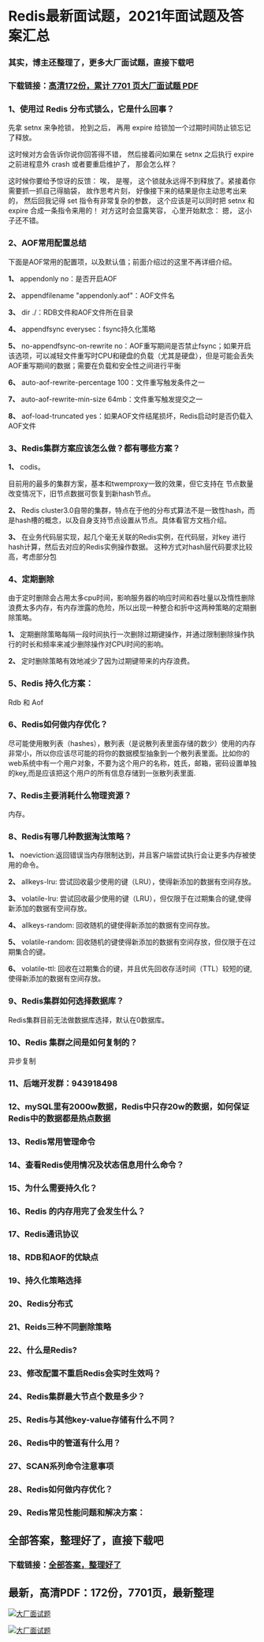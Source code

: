 # Redis最新面试题，2021年面试题及答案汇总

### 其实，博主还整理了，更多大厂面试题，直接下载吧

### 下载链接：[高清172份，累计 7701 页大厂面试题  PDF](https://github.com/souyunku/DevBooks/blob/master/docs/index.md)



### 1、使用过 Redis 分布式锁么，它是什么回事？

先拿 setnx 来争抢锁， 抢到之后， 再用 expire 给锁加一个过期时间防止锁忘记了释放。

这时候对方会告诉你说你回答得不错， 然后接着问如果在 setnx 之后执行 expire 之前进程意外 crash 或者要重启维护了， 那会怎么样？

这时候你要给予惊讶的反馈： 唉， 是喔， 这个锁就永远得不到释放了。紧接着你需要抓一抓自己得脑袋， 故作思考片刻， 好像接下来的结果是你主动思考出来的， 然后回我记得 set 指令有非常复杂的参数， 这个应该是可以同时把 setnx 和expire 合成一条指令来用的！ 对方这时会显露笑容， 心里开始默念： 摁， 这小子还不错。


### 2、AOF常用配置总结

下面是AOF常用的配置项，以及默认值；前面介绍过的这里不再详细介绍。

**1、** appendonly no：是否开启AOF

**2、** appendfilename "appendonly.aof"：AOF文件名

**3、** dir ./：RDB文件和AOF文件所在目录

**4、** appendfsync everysec：fsync持久化策略

**5、** no-appendfsync-on-rewrite no：AOF重写期间是否禁止fsync；如果开启该选项，可以减轻文件重写时CPU和硬盘的负载（尤其是硬盘），但是可能会丢失AOF重写期间的数据；需要在负载和安全性之间进行平衡

**6、** auto-aof-rewrite-percentage 100：文件重写触发条件之一

**7、** auto-aof-rewrite-min-size 64mb：文件重写触发提交之一

**8、** aof-load-truncated yes：如果AOF文件结尾损坏，Redis启动时是否仍载入AOF文件


### 3、Redis集群方案应该怎么做？都有哪些方案？

**1、** codis。

目前用的最多的集群方案，基本和twemproxy一致的效果，但它支持在 节点数量改变情况下，旧节点数据可恢复到新hash节点。

**2、** Redis cluster3.0自带的集群，特点在于他的分布式算法不是一致性hash，而是hash槽的概念，以及自身支持节点设置从节点。具体看官方文档介绍。

**3、** 在业务代码层实现，起几个毫无关联的Redis实例，在代码层，对key 进行hash计算，然后去对应的Redis实例操作数据。 这种方式对hash层代码要求比较高，考虑部分包



### 4、定期删除

由于定时删除会占用太多cpu时间，影响服务器的响应时间和吞吐量以及惰性删除浪费太多内存，有内存泄露的危险，所以出现一种整合和折中这两种策略的定期删除策略。

**1、** 定期删除策略每隔一段时间执行一次删除过期键操作，并通过限制删除操作执行的时长和频率来减少删除操作对CPU时间的影响。

**2、** 定时删除策略有效地减少了因为过期键带来的内存浪费。


### 5、Redis 持久化方案：

Rdb 和 Aof


### 6、Redis如何做内存优化？

尽可能使用散列表（hashes），散列表（是说散列表里面存储的数少）使用的内存非常小，所以你应该尽可能的将你的数据模型抽象到一个散列表里面。比如你的web系统中有一个用户对象，不要为这个用户的名称，姓氏，邮箱，密码设置单独的key,而是应该把这个用户的所有信息存储到一张散列表里面.


### 7、Redis主要消耗什么物理资源？

内存。


### 8、Redis有哪几种数据淘汰策略？

**1、** noeviction:返回错误当内存限制达到，并且客户端尝试执行会让更多内存被使用的命令。

**2、** allkeys-lru: 尝试回收最少使用的键（LRU），使得新添加的数据有空间存放。

**3、** volatile-lru: 尝试回收最少使用的键（LRU），但仅限于在过期集合的键,使得新添加的数据有空间存放。

**4、** allkeys-random: 回收随机的键使得新添加的数据有空间存放。

**5、** volatile-random: 回收随机的键使得新添加的数据有空间存放，但仅限于在过期集合的键。

**6、** volatile-ttl: 回收在过期集合的键，并且优先回收存活时间（TTL）较短的键,使得新添加的数据有空间存放。


### 9、Redis集群如何选择数据库？

Redis集群目前无法做数据库选择，默认在0数据库。


### 10、Redis 集群之间是如何复制的？

异步复制


### 11、后端开发群：943918498
### 12、mySQL里有2000w数据，Redis中只存20w的数据，如何保证Redis中的数据都是热点数据
### 13、Redis常用管理命令
### 14、查看Redis使用情况及状态信息用什么命令？
### 15、为什么需要持久化？
### 16、Redis 的内存用完了会发生什么？
### 17、Redis通讯协议
### 18、RDB和AOF的优缺点
### 19、持久化策略选择
### 20、Redis分布式
### 21、Reids三种不同删除策略
### 22、什么是Redis?
### 23、修改配置不重启Redis会实时生效吗？
### 24、Redis集群最大节点个数是多少？
### 25、Redis与其他key-value存储有什么不同？
### 26、Redis中的管道有什么用？
### 27、SCAN系列命令注意事项
### 28、Redis如何做内存优化？
### 29、Redis常见性能问题和解决方案：




## 全部答案，整理好了，直接下载吧

### 下载链接：[全部答案，整理好了](https://www.souyunku.com/wp-content/uploads/weixin/githup-weixin-2.png)




## 最新，高清PDF：172份，7701页，最新整理

[![大厂面试题](https://www.souyunku.com/wp-content/uploads/weixin/mst.png "架构师专栏")](https://www.souyunku.com/wp-content/uploads/weixin/githup-weixin.png "架构师专栏")

[![大厂面试题](https://www.souyunku.com/wp-content/uploads/weixin/githup-weixin.png "架构师专栏")](https://www.souyunku.com/wp-content/uploads/weixin/githup-weixin.png "架构师专栏")
